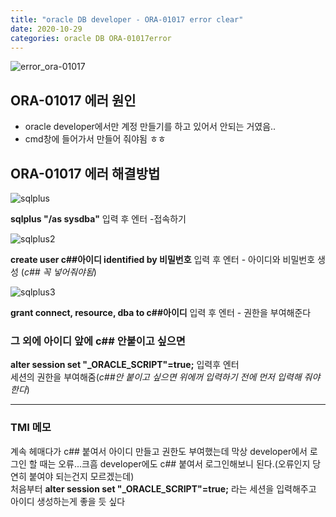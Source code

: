 ```yaml
---
title: "oracle DB developer - ORA-01017 error clear"
date: 2020-10-29
categories: oracle DB ORA-01017error
---
```

![error_ora-01017](https://user-images.githubusercontent.com/31603702/97537406-1cc71d00-1a02-11eb-8761-45d7e08d06d9.jpg)

## ORA-01017 에러 원인

- oracle developer에서만 계정 만들기를 하고 있어서 안되는 거였음..
- cmd창에 들어가서 만들어 줘야됨 ㅎㅎ

## ORA-01017 에러 해결방법


![sqlplus](https://user-images.githubusercontent.com/31603702/97536396-6a428a80-1a00-11eb-8fdd-684ce4876aff.jpg)

**sqlplus "/as sysdba"** 입력 후 엔터 -접속하기

![sqlplus2](https://user-images.githubusercontent.com/31603702/97537011-6f540980-1a01-11eb-9804-b3de6d0495b1.jpg)

**create user c##아이디 identified by 비밀번호** 입력 후 엔터 - 아이디와 비밀번호 생성 (_c## 꼭 넣어줘야됨_)

![sqlplus3](https://user-images.githubusercontent.com/31603702/97537222-cce85600-1a01-11eb-8813-48814e1c3462.jpg)

**grant connect, resource, dba to c##아이디** 입력 후 엔터 - 권한을 부여해준다



### 그 외에 아이디 앞에 c## 안붙이고 싶으면

**alter session set "_ORACLE_SCRIPT"=true;** 입력후 엔터<br>세션의 권한을 부여해줌(_c##안 붙이고 싶으면 위에꺼 입력하기 전에 먼저 입력해 줘야한다_)

---

### TMI 메모
계속 헤매다가 c## 붙여서 아이디 만들고 권한도 부여했는데 막상 developer에서 로그인 할 때는 오류...크흠 developer에도 c## 붙여서 로그인해보니 된다.(오류인지 당연히 붙여야 되는건지 모르겠는데) <br> 처음부터 **alter session set "_ORACLE_SCRIPT"=true;** 라는 세션을 입력해주고 아이디 생성하는게 좋을 듯 싶다
